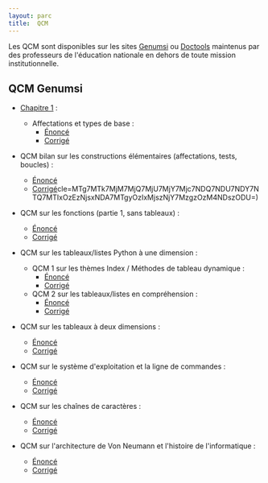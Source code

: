 ```yaml
---
layout: parc
title:  QCM
---
```



Les QCM sont disponibles sur les sites [Genumsi](https://genumsi.inria.fr)  ou [Doctools](http://https://doctools.dgpad.net) maintenus par des professeurs de l'éducation nationale en dehors de toute mission institutionnelle. 


## QCM Genumsi 


* [Chapitre 1](../chapitre1/chapitre1.md) :
    * Affectations et types de base :
      * [Énoncé](https://genumsi.inria.fr/qcm.php?h=e74b6446b2fb9380f06fe87ff3289bf4>)
      * [Corrigé](https://genumsi.inria.fr/qcm-corrige.php?cle=MTg7MTExOzEzNTsxMjE7MTM4MjsxMzgz>)

* QCM bilan sur les constructions élémentaires (affectations, tests, boucles) :
  * [Énoncé](https://genumsi.inria.fr/qcm.php?h=74f0a61998145ab12b8d2824c13d1e1a)
  * [Corrigé](https://genumsi.inria.fr/qcm-corrige.php?)cle=MTg7MTk7MjM7MjQ7MjU7MjY7Mjc7NDQ7NDU7NDY7NTQ7MTIxOzEzNjsxNDA7MTgyOzIxMjszNjY7MzgzOzM4NDszODU=)

* QCM sur les fonctions (partie 1, sans tableaux) :
  * [Énoncé](https://genumsi.inria.fr/qcm.php?h=b8fc2a0db42e73eb293891e24c349d08)
  * [Corrigé](https://genumsi.inria.fr/qcm-corrige.php?cle=NDE7NDI7NDM7NDg7NTQ7MTM4OzE3ODsyMDU7MjA5OzIxMjsyMTM7MzAwOzM4MjszOTg7NDkzOzQ5NDs0OTU=)

* QCM sur les tableaux/listes Python à une dimension :
  * QCM 1 sur les thèmes Index / Méthodes de tableau dynamique :
    *  [Énoncé](https://genumsi.inria.fr/qcm.php?h=45405b2f41716ea7ea773a4e3d3f7177)
    *  [Corrigé](https://genumsi.inria.fr/qcm-corrige.php?cle=Mjg7MTE1OzE0NTsxNDY7Mjc1OzI3ODsyNzk7MzI0OzQ2Njs0NzA7MTM2MTsxMzc0OzEzOTE7MTM5MjsxMzkzOzEzOTQ7MTM5NTsxMzk2OzE0Mjc=)
  * QCM 2 sur les tableaux/listes en compréhension :
    *  [Énoncé](https://genumsi.inria.fr/qcm.php?h=66f6a8ff3099844f78f411bd489183ba)
    *  [Corrigé](https://genumsi.inria.fr/qcm-corrige.php?cle=MTE4OzExOTsxNDE7MTQ3OzIxNzsyNjY7Mjc2OzMwMjszMDY7MzIzOzMyNTszMjY7NDMxOzQzMjs0MzM7NDM0OzQzNTs0MzY7NDM3OzQ0MDsxMzc2)

* QCM sur les tableaux à deux dimensions :
  * [Énoncé](https://genumsi.inria.fr/qcm.php?h=24a7b78df2ca32192ec7ef53f5d7b6b5)
  * [Corrigé](https://genumsi.inria.fr/qcm-corrige.php?cle=MTUwOzI3MjsyNzM7Mjc0OzMxMjszMzk7Mzk5OzQyNjs0Njc7NDcxOzEzMzA7MTM3NjsxNDI4OzE0Mjk=)

* QCM sur le système d'exploitation et la ligne de commandes : 
  * [Énoncé](https://genumsi.inria.fr/qcm.php?h=629a91f29647762dda098d895fcb2d33)
  * [Corrigé](https://genumsi.inria.fr/qcm-corrige.php?cle=MTA7MTI3OzIzMTsyMzI7MzY5OzQxNjs0MTc7NDE4OzQxOTs0MjA7NDIyOzQyNDs0NDM7NDQ0OzQ4NDs0ODc7NDg4OzQ4OTsxMjUwOzEzMjc7MTMzMjsxMzQ4)


* QCM sur les chaînes de caractères :
  * [Énoncé](https://genumsi.inria.fr/qcm.php?h=93a256eb3c0dfe07ee905c31cda86ab6)
  * [Corrigé](https://genumsi.inria.fr/qcm-corrige.php?cle=MTk2OzM2ODs0NjE7MTM1NTsxNDE1OzE0MTY7MTQxNzsxNDE4OzE0MTk7MTQ1NzsxNDgx)

* QCM sur l'architecture de Von Neumann et l'histoire de l'informatique :
  * [Énoncé](https://genumsi.inria.fr/qcm.php?h=caeabd1b53486bab12353bf123440254)
  * [Corrigé](chapitre1/TP1/1NSI-Chap1-Variables-TP1-git.mdhttps://genumsi.inria.fr/qcm-corrige.php?cle=Mzs0Ozg7MzM7NDc7NTA7NTM7NTU7NTY7NTc7MTIzOzE1NjsyMjg7Mjg1OzI4NjsyODc7Mjg5OzI5MDsyOTE7MjkyOzI5MzszMjI7MzMwOzMzMTszMzI7MzMzOzMzNDszNjU7MzkwOzM5MTszOTU7NDI3OzQ4NjsxMzQyOzEzNTA7MTM2NjsxNDMwOzE0MzE7MTQzMjsxNDM0OzE0NDE7MTQ0OTsxNDUwOzE0NTE7MTQ1MzsxNDU0OzE0NTU7MTUyOA==)